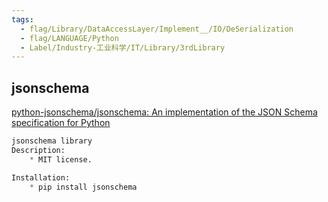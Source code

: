 ```yaml
---
tags:
  - flag/Library/DataAccessLayer/Implement__/IO/DeSerialization
  - flag/LANGUAGE/Python
  - Label/Industry-工业科学/IT/Library/3rdLibrary
---
```


## jsonschema

[python-jsonschema/jsonschema: An implementation of the JSON Schema specification for Python](https://github.com/python-jsonschema/jsonschema)


```python
jsonschema library
Description:
    * MIT license.

Installation:
    * pip install jsonschema





```